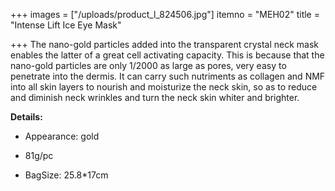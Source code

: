 +++
images = ["/uploads/product_l_824506.jpg"]
itemno = "MEH02"
title = "Intense Lift Ice Eye Mask"

+++
The nano-gold particles added into the transparent crystal neck mask enables the latter of a great cell activating capacity. This is because that the nano-gold particles are only 1/2000 as large as pores, very easy to penetrate into the dermis. It can carry such nutriments as collagen and NMF into all skin layers to nourish and moisturize the neck skin, so as to reduce and diminish neck wrinkles and turn the neck skin whiter and brighter.

**Details:**

* Appearance: gold


* 81g/pc


* BagSize: 25.8*17cm